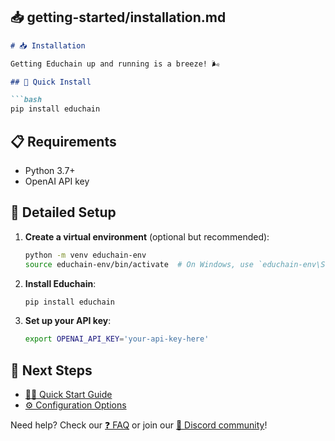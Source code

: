## 📥 getting-started/installation.md
```markdown
# 📥 Installation

Getting Educhain up and running is a breeze! 🌬️

## 🚀 Quick Install

```bash
pip install educhain
```

## 📋 Requirements

- Python 3.7+
- OpenAI API key

## 🔧 Detailed Setup

1. **Create a virtual environment** (optional but recommended):
   ```bash
   python -m venv educhain-env
   source educhain-env/bin/activate  # On Windows, use `educhain-env\Scripts\activate`
   ```

2. **Install Educhain**:
   ```bash
   pip install educhain
   ```

3. **Set up your API key**:
   ```bash
   export OPENAI_API_KEY='your-api-key-here'
   ```

## 🎉 Next Steps

- [🏃‍♂️ Quick Start Guide](quick-start.md)
- [⚙️ Configuration Options](configuration.md)

Need help? Check our [❓ FAQ](../resources/faq.md) or join our [💬 Discord community](https://discord.gg/educhain)!
```
